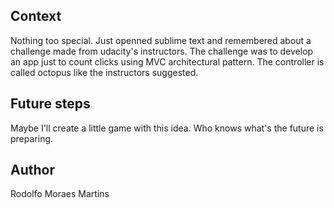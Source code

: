 ## Context
Nothing too special. Just openned sublime text and remembered about a challenge made from udacity's instructors.
The challenge was to develop an app just to count clicks using MVC architectural pattern. 
The controller is called octopus like the instructors suggested.

## Future steps
Maybe I'll create a little game with this idea. Who knows what's the future is preparing.

## Author
Rodolfo Moraes Martins
